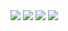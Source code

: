 <img src="https://github.com/pt10160/github-stats/blob/master/generated/overview.svg#gh-dark-mode-only" />
<img src="https://github.com/pt10160/github-stats/blob/master/generated/languages.svg#gh-dark-mode-only" />
<img src="https://github.com/pt10160/github-stats/blob/master/generated/overview.svg#gh-light-mode-only" />
<img src="https://github.com/pt10160/github-stats/blob/master/generated/languages.svg#gh-light-mode-only" />
</a>


